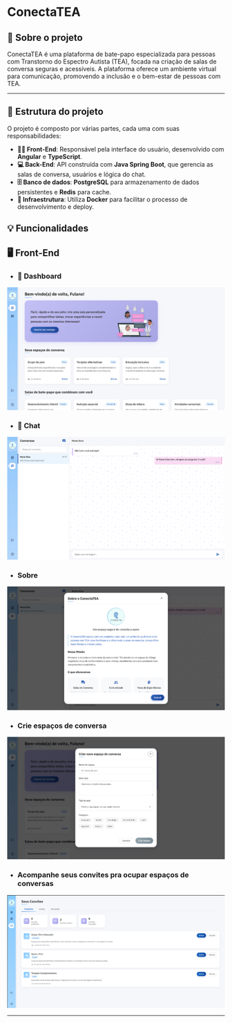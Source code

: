 # ConectaTEA

## 📖 Sobre o projeto

ConectaTEA é uma plataforma de bate-papo especializada para pessoas com Transtorno do Espectro Autista (TEA), focada na criação de salas de conversa seguras e acessíveis. A plataforma oferece um ambiente virtual para comunicação, promovendo a inclusão e o bem-estar de pessoas com TEA.

---

## 🔧 Estrutura do projeto

O projeto é composto por várias partes, cada uma com suas responsabilidades:

- **👨‍💻 Front-End**: Responsável pela interface do usuário, desenvolvido com **Angular** e **TypeScript**.
- **💻 Back-End**: API construída com **Java Spring Boot**, que gerencia as salas de conversa, usuários e lógica do chat.
- **🗄️ Banco de dados**: **PostgreSQL** para armazenamento de dados persistentes e **Redis** para cache.
- **🚀 Infraestrutura**: Utiliza **Docker** para facilitar o processo de desenvolvimento e deploy.

## 💡 Funcionalidades


## 🖥️ Front-End 
- ### 📸 Dashboard
![alt text](frontend/conectaTEA/public/assets/images/image.png)

- ### 💬 Chat
![alt text](frontend/conectaTEA/public/assets/images/image-1.png)

- ### Sobre
![alt text](frontend/conectaTEA/public/assets/images/image-2.png)

- ### Crie espaços de conversa
![alt text](frontend/conectaTEA/public/assets/images/image-3.png)

- ### Acompanhe seus convites pra ocupar espaços de conversas
![alt text](frontend/conectaTEA/public/assets/images/image-4.png)

---

